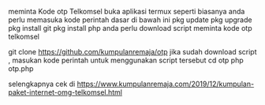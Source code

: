 meminta Kode otp Telkomsel
buka aplikasi termux
seperti biasanya anda perlu memasuka kode perintah dasar di bawah ini
 pkg update
pkg upgrade
pkg install git
pkg install php
anda perlu download script meminta kode otp telkomsel

  git clone https://github.com/kumpulanremaja/otp
jika sudah download script , masukan kode perintah untuk menggunakan script tersebut
 cd otp
php otp.php

selengkapnya cek di 
https://www.kumpulanremaja.com/2019/12/kumpulan-paket-internet-omg-telkomsel.html
